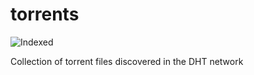 torrents 
========
![Indexed](https://img.shields.io/badge/indexed-95877-blue)

Collection of torrent files discovered in the DHT network

